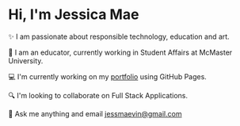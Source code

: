 # Hi, I'm Jessica Mae

✨ I am passionate about responsible technology, education and art. 

🔭 I am an educator, currently working in Student Affairs at McMaster University.

💻 I'm currently working on my [portfolio](https://jessicamaev.github.io/jessmae/) using GitHub Pages. </ul>

🔍 I'm looking to collaborate on Full Stack Applications.

💬 Ask me anything and email jessmaevin@gmail.com
